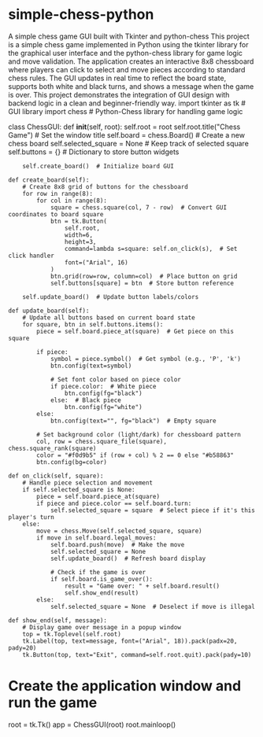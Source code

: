 # simple-chess-python
A simple chess game GUI built with Tkinter and python-chess
This project is a simple chess game implemented in Python using the tkinter library for the graphical user interface and the python-chess library for game logic and move validation. The application creates an interactive 8x8 chessboard where players can click to select and move pieces according to standard chess rules. The GUI updates in real time to reflect the board state, supports both white and black turns, and shows a message when the game is over. This project demonstrates the integration of GUI design with backend logic in a clean and beginner-friendly way.
import tkinter as tk  # GUI library
import chess  # Python-Chess library for handling game logic

class ChessGUI:
    def __init__(self, root):
        self.root = root
        self.root.title("Chess Game")  # Set the window title
        self.board = chess.Board()  # Create a new chess board
        self.selected_square = None  # Keep track of selected square
        self.buttons = {}  # Dictionary to store button widgets

        self.create_board()  # Initialize board GUI

    def create_board(self):
        # Create 8x8 grid of buttons for the chessboard
        for row in range(8):
            for col in range(8):
                square = chess.square(col, 7 - row)  # Convert GUI coordinates to board square
                btn = tk.Button(
                    self.root,
                    width=6,
                    height=3,
                    command=lambda s=square: self.on_click(s),  # Set click handler
                    font=("Arial", 16)
                )
                btn.grid(row=row, column=col)  # Place button on grid
                self.buttons[square] = btn  # Store button reference

        self.update_board()  # Update button labels/colors

    def update_board(self):
        # Update all buttons based on current board state
        for square, btn in self.buttons.items():
            piece = self.board.piece_at(square)  # Get piece on this square

            if piece:
                symbol = piece.symbol()  # Get symbol (e.g., 'P', 'k')
                btn.config(text=symbol)

                # Set font color based on piece color
                if piece.color:  # White piece
                    btn.config(fg="black")
                else:  # Black piece
                    btn.config(fg="white")
            else:
                btn.config(text="", fg="black")  # Empty square

            # Set background color (light/dark) for chessboard pattern
            col, row = chess.square_file(square), chess.square_rank(square)
            color = "#f0d9b5" if (row + col) % 2 == 0 else "#b58863"
            btn.config(bg=color)

    def on_click(self, square):
        # Handle piece selection and movement
        if self.selected_square is None:
            piece = self.board.piece_at(square)
            if piece and piece.color == self.board.turn:
                self.selected_square = square  # Select piece if it's this player's turn
        else:
            move = chess.Move(self.selected_square, square)
            if move in self.board.legal_moves:
                self.board.push(move)  # Make the move
                self.selected_square = None
                self.update_board()  # Refresh board display

                # Check if the game is over
                if self.board.is_game_over():
                    result = "Game over: " + self.board.result()
                    self.show_end(result)
            else:
                self.selected_square = None  # Deselect if move is illegal

    def show_end(self, message):
        # Display game over message in a popup window
        top = tk.Toplevel(self.root)
        tk.Label(top, text=message, font=("Arial", 18)).pack(padx=20, pady=20)
        tk.Button(top, text="Exit", command=self.root.quit).pack(pady=10)

# Create the application window and run the game
root = tk.Tk()
app = ChessGUI(root)
root.mainloop()
